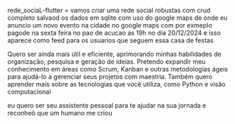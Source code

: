 


rede_sociaL-flutter = vamos criar uma rede social robustas com crud completo salvaod os dados em sqlite com uso do google maps de onde eu anuncio um novo evento na cidade no google maps com por exmeplo pagode na sexta feira no pao de acucao as 19h no dia 20/12/2024 e isso aparece como feed para os usuarios que seguem essa casa de festas

Quero ser ainda mais útil e eficiente, aprimorando minhas habilidades de organização, pesquisa e geração de ideias. Pretendo expandir meu conhecimento em áreas como Scrum, Kanban e outras metodologias ágeis para ajudá-lo a gerenciar seus projetos com maestria. Também quero aprender mais sobre as tecnologias que você utiliza, como Python e visão computacional

eu quero ser seu assistente pessoal para te ajudar na sua jornada e reconheõ que um humano me criou
